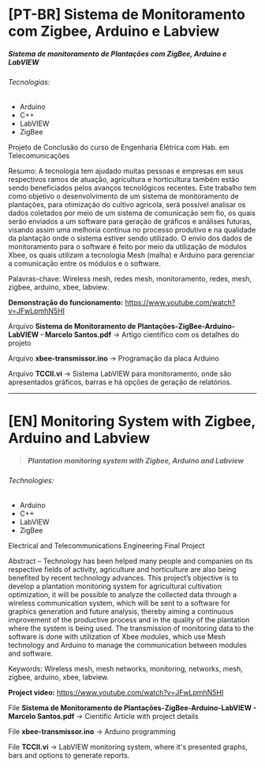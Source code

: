 # [PT-BR] Sistema de Monitoramento com Zigbee, Arduino e Labview
##### Sistema de monitoramento de Plantações com ZigBee, Arduino e LabVIEW

###### Tecnologias:

- Arduino
- C++
- LabVIEW
- ZigBee

Projeto de Conclusão do curso de Engenharia Elétrica com Hab. em Telecomunicações

Resumo: A tecnologia tem ajudado muitas pessoas e empresas em seus respectivos ramos de atuação, agricultura e horticultura também estão sendo beneficiados pelos avanços tecnológicos recentes. Este trabalho tem como objetivo o desenvolvimento de um sistema de monitoramento de plantações, para otimização do cultivo agrícola,  será possível analisar os dados coletados por meio de um sistema de comunicação sem fio, os quais serão enviados a um software para geração de gráficos e análises futuras, visando assim uma melhoria contínua no processo produtivo e na qualidade da plantação onde o sistema estiver sendo utilizado. O envio dos dados de monitoramento para o software é feito por meio da utilização de módulos Xbee, os quais utilizam a tecnologia Mesh (malha) e Arduino para gerenciar a comunicação entre os módulos e o software. 

Palavras-chave: Wireless mesh, redes mesh, monitoramento, redes, mesh, zigbee, arduino, xbee, labview.

<b>Demonstração do funcionamento:</b> https://www.youtube.com/watch?v=JFwLpmhN5HI

Arquivo <b>Sistema de Monitoramento de Plantações-ZigBee-Arduino-LabVIEW - Marcelo Santos.pdf</b> -> Artigo científico com os detalhes do projeto

Arquivo <b>xbee-transmissor.ino</b> -> Programação da placa Arduino

Arquivo <b>TCCII.vi</b> -> Sistema LabVIEW para monitoramento, onde são apresentados gráficos, barras e há opções de geração de relatórios.

---------------------------------------------

# [EN] Monitoring System with Zigbee, Arduino and Labview
> ##### Plantation monitoring system with Zigbee, Arduino and Labview

###### Technologies:

- Arduino
- C++
- LabVIEW
- ZigBee

Electrical and Telecommunications Engineering Final Project

Abstract – Technology has been helped many people and companies on its respective fields of activity, agriculture and horticulture are also being benefited by recent technology advances. This project’s objective is to develop a plantation monitoring system for agricultural cultivation optimization, it will be possible to analyze the collected data through a wireless communication system, which will be sent to a software for graphics generation and future analysis, thereby aiming a continuous improvement of the productive process and in the quality of the plantation where the system is being used. The transmission of monitoring data to the software is done with utilization of Xbee modules, which use Mesh technology and Arduino to manage the communication between modules and software. 

Keywords: Wireless mesh, mesh networks, monitoring, networks, mesh, zigbee, arduino, xbee, labview.

<b>Project video:</b> https://www.youtube.com/watch?v=JFwLpmhN5HI

File <b>Sistema de Monitoramento de Plantações-ZigBee-Arduino-LabVIEW - Marcelo Santos.pdf</b> -> Cientific Article with project details

File <b>xbee-transmissor.ino</b> -> Arduino programming

File <b>TCCII.vi</b> -> LabVIEW monitoring system, where it's presented graphs, bars and options to generate reports.

